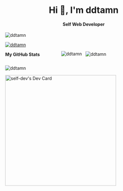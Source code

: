 <h1 align="center">Hi 👋, I'm ddtamn</h1>

<h4 align="center">Self Web Developer</h4>

<p align="left"> <img src="https://komarev.com/ghpvc/?username=ddtamn&label=Profile%20views&color=0e75b6&style=flat" alt="ddtamn" /> </p>

<p align="left"> <a href="https://github.com/ryo-ma/github-profile-trophy"><img src="https://github-profile-trophy.vercel.app/?username=ddtamn" alt="ddtamn" /></a> </p>

<b>My GitHub Stats</b>

<div style="display:flex; justify-content: center; align-items: center; gap: 5px; margin-top: -3rem">
<p ><img align="left" src="https://github-readme-stats.vercel.app/api/top-langs?username=ddtamn&show_icons=true&locale=en&layout=compact" alt="ddtamn" /></p>
<p>&nbsp;<img align="center" src="https://github-readme-stats.vercel.app/api?username=ddtamn&show_icons=true&locale=en" alt="ddtamn" /></p>
</div>

<p><img align="center" src="https://github-readme-streak-stats.herokuapp.com/?user=ddtamn&" alt="ddtamn" /></p>

<a href="https://app.daily.dev/selfdev"><img src="https://api.daily.dev/devcards/v2/8HJKeL5zdrF9uStrjCS32.png?r=9nw&type=default" width="356" alt="self-dev's Dev Card"/></a>
